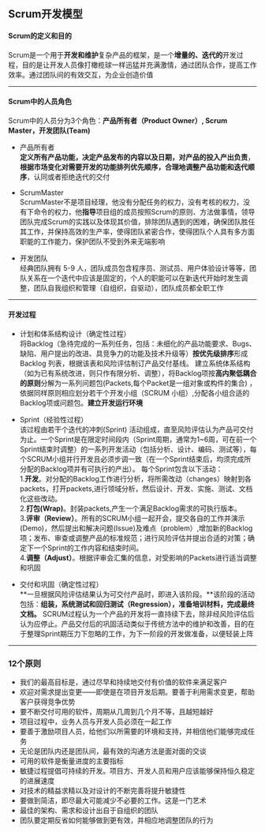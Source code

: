  ## Scrum开发模型
#### Scrum的定义和目的
Scrum是一个用于**开发和维护**复杂产品的框架，是一个**增量的、迭代的**开发过程，目的是让开发人员像打橄榄球一样迅猛并充满激情，通过团队合作，提高工作效率。通过团队间的有效交互，为企业创造价值 
  
***
#### Scrum中的人员角色
Scrum中的人员分为3个角色：**产品所有者（Product Owner）, Scrum Master，开发团队(Team)**


* 产品所有者   
**定义所有产品功能，决定产品发布的内容以及日期，对产品的投入产出负责**，**根据市场变化对需要开发的功能排列优先顺序，合理地调整产品功能和迭代顺序**，认同或者拒绝迭代的交付   

* ScrumMaster   
ScrumMaster不是项目经理，他没有分配任务的权力，没有考核的权力，没有下命令的权力，他**指导**项目组的成员按照Scrum的原则、方法做事情，领导团队完成Scrum的实践以及体现其价值，排除团队遇到的困难，确保团队胜任其工作，并保持高效的生产率，使得团队紧密合作，使得团队个人具有多方面职能的工作能力，保护团队不受到外来无端影响   


* 开发团队   
经典团队拥有 5-9 人，团队成员包含程序员、测试员、用户体验设计等等，团队关系在一个迭代中应该是固定的，个人的职能可以在新迭代开始时发生调整，团队自我组织和管理（自组织，自驱动），团队成员都全职工作
***

#### 开发过程
* 计划和体系结构设计（确定性过程）    
将Backlog（急待完成的一系列任务，包括：未细化的产品功能要求、Bugs、缺陷、用户提出的改进、具竞争力的功能及技术升级等）**按优先级排序**形成Backlog 列表，根据该表和风险评估制订产品交付基线。
建立系统体系结构（如为已有系统改进，则只作有限分析、调整），将Backlog项按**高内聚低耦合的原则**分解为一系列问题包(Packets,每个Packet是一组对象或构件的集合) ，依据同样原则相应划分若干个开发小组（SCRUM 小组）,分配各小组合适的Backlog项或问题包。**建立开发运行环境**   


* Sprint（经验性过程）   
该过程由若干个迭代的冲刺(Sprint) 活动组成，直至风险评估认为产品可交付为止。一个Sprint是在限定时间段内（Sprint周期，通常为1~6周，可在前一个Sprint结束时调整）的一系列开发活动（包括分析、设计、编码、测试等），每个SCRUM小组并行开发且必须步调一致（在一个Sprint结束后，均须完成所分配的Backlog项并有可执行的产出）。
每个Sprint包含以下活动：   
1.**开发**。对分配的Backlog工作进行分析，将所需改动（changes）映射到各packets，打开packets,进行领域分析，然后设计、开发、实施、测试、文档化这些改动。    
2.**打包(Wrap)**。封装packets,产生一个满足Backlog需求的可执行版本。    
3.**评审（Review）**。所有的SCRUM小组一起开会，提交各自的工作并演示(Demo)，然后提出和解决问题(Issue)及难点（problem）,增加新的Backlog项；发布、审查或调整产品的标准规范；进行风险评估并提出合适的对策；确定下一个Sprint的工作内容和结束时间。   
4.**调整（Adjust）**。根据评审会汇集的信息，对受影响的Packets进行适当调整和巩固    

* 交付和巩固（确定性过程）   
**一旦根据风险评估结果认为可交付产品时，即进入该阶段。**该阶段的活动包括：**组装，系统测试和回归测试（Regression），准备培训材料，完成最终文档。**
SCRUM过程认为一个产品的开发将一直持续下去，除非经风险评估后认为应停止。产品交付后的巩固活动类似于传统方法中的维护和改善，目的在于整理Sprint期压力下忽略的工作，为下一阶段的开发做准备，以便轻装上阵
***

### 12个原则
* 我们的最高目标是，通过尽早和持续地交付有价值的软件来满足客户   
* 欢迎对需求提出变更——即使是在项目开发后期。要善于利用需求变更，帮助客户获得竞争优势
* 要不断交付可用的软件，周期从几周到几个月不等，且越短越好
* 项目过程中，业务人员与开发人员必须在一起工作
* 要善于激励项目人员，给他们以所需要的环境和支持，并相信他们能够完成任务
* 无论是团队内还是团队间，最有效的沟通方法是面对面的交谈
* 可用的软件是衡量进度的主要指标
* 敏捷过程提倡可持续的开发。项目方、开发人员和用户应该能够保持恒久稳定的进展速度
* 对技术的精益求精以及对设计的不断完善将提升敏捷性
* 要做到简洁，即尽最大可能减少不必要的工作。这是一门艺术
* 最佳的架构、需求和设计出自于自组织的团队
* 团队要定期反省如何能够做到更有效，并相应地调整团队的行为